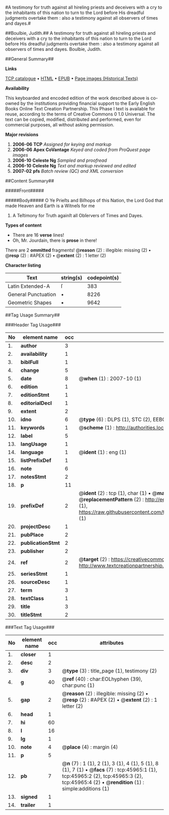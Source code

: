 #A testimony for truth against all hireling priests and deceivers with a cry to the inhabitants of this nation to turn to the Lord before His dreadful judgments overtake them : also a testimony against all observers of times and dayes.#

##Boulbie, Judith.##
A testimony for truth against all hireling priests and deceivers with a cry to the inhabitants of this nation to turn to the Lord before His dreadful judgments overtake them : also a testimony against all observers of times and dayes.
Boulbie, Judith.

##General Summary##

**Links**

[TCP catalogue](http://www.ota.ox.ac.uk/tcp/)  • 
[HTML](http://tei.it.ox.ac.uk/tcp/Texts-HTML/free/A28/A28876.html)  • 
[EPUB](http://tei.it.ox.ac.uk/tcp/Texts-EPUB/free/A28/A28876.epub) • 
[Page images (Historical Texts)](https://data.historicaltexts.jisc.ac.uk/view?pubId=eebo-10802399e&pageId=eebo-10802399e-45965-1)

**Availability**

This keyboarded and encoded edition of the
	       work described above is co-owned by the institutions
	       providing financial support to the Early English Books
	       Online Text Creation Partnership. This Phase I text is
	       available for reuse, according to the terms of Creative
	       Commons 0 1.0 Universal. The text can be copied,
	       modified, distributed and performed, even for
	       commercial purposes, all without asking permission.

**Major revisions**

1. __2006-06__ __TCP__ *Assigned for keying and markup*
1. __2006-06__ __Apex CoVantage__ *Keyed and coded from ProQuest page images*
1. __2006-10__ __Celeste Ng__ *Sampled and proofread*
1. __2006-10__ __Celeste Ng__ *Text and markup reviewed and edited*
1. __2007-02__ __pfs__ *Batch review (QC) and XML conversion*

##Content Summary##

#####Front#####

#####Body#####
O Ye Prieſts and Biſhops of this Nation, the Lord God that made Heaven and Earth is a Witneſs for me
1. A Teſtimony for Truth againſt all Obſervers of Times and Dayes.

**Types of content**

  * There are 16 **verse** lines!
  * Oh, Mr. Jourdain, there is **prose** in there!

There are 2 **ommitted** fragments! 
 @__reason__ (2) : illegible: missing (2)  •  @__resp__ (2) : #APEX (2)  •  @__extent__ (2) : 1 letter (2)

**Character listing**


|Text|string(s)|codepoint(s)|
|---|---|---|
|Latin Extended-A|ſ|383|
|General Punctuation|•|8226|
|Geometric Shapes|▪|9642|

##Tag Usage Summary##

###Header Tag Usage###

|No|element name|occ|attributes|
|---|---|---|---|
|1.|__author__|3||
|2.|__availability__|1||
|3.|__biblFull__|1||
|4.|__change__|5||
|5.|__date__|8| @__when__ (1) : 2007-10 (1)|
|6.|__edition__|1||
|7.|__editionStmt__|1||
|8.|__editorialDecl__|1||
|9.|__extent__|2||
|10.|__idno__|6| @__type__ (6) : DLPS (1), STC (2), EEBO-CITATION (1), OCLC (1), VID (1)|
|11.|__keywords__|1| @__scheme__ (1) : http://authorities.loc.gov/ (1)|
|12.|__label__|5||
|13.|__langUsage__|1||
|14.|__language__|1| @__ident__ (1) : eng (1)|
|15.|__listPrefixDef__|1||
|16.|__note__|6||
|17.|__notesStmt__|2||
|18.|__p__|11||
|19.|__prefixDef__|2| @__ident__ (2) : tcp (1), char (1)  •  @__matchPattern__ (2) : ([0-9\-]+):([0-9IVX]+) (1), (.+) (1)  •  @__replacementPattern__ (2) : http://eebo.chadwyck.com/downloadtiff?vid=$1&page=$2 (1), https://raw.githubusercontent.com/textcreationpartnership/Texts/master/tcpchars.xml#$1 (1)|
|20.|__projectDesc__|1||
|21.|__pubPlace__|2||
|22.|__publicationStmt__|2||
|23.|__publisher__|2||
|24.|__ref__|2| @__target__ (2) : https://creativecommons.org/publicdomain/zero/1.0/ (1), http://www.textcreationpartnership.org/docs/. (1)|
|25.|__seriesStmt__|1||
|26.|__sourceDesc__|1||
|27.|__term__|3||
|28.|__textClass__|1||
|29.|__title__|3||
|30.|__titleStmt__|2||


###Text Tag Usage###

|No|element name|occ|attributes|
|---|---|---|---|
|1.|__closer__|1||
|2.|__desc__|2||
|3.|__div__|3| @__type__ (3) : title_page (1), testimony (2)|
|4.|__g__|40| @__ref__ (40) : char:EOLhyphen (39), char:punc (1)|
|5.|__gap__|2| @__reason__ (2) : illegible: missing (2)  •  @__resp__ (2) : #APEX (2)  •  @__extent__ (2) : 1 letter (2)|
|6.|__head__|1||
|7.|__hi__|60||
|8.|__l__|16||
|9.|__lg__|1||
|10.|__note__|4| @__place__ (4) : margin (4)|
|11.|__p__|5||
|12.|__pb__|7| @__n__ (7) : 1 (1), 2 (1), 3 (1), 4 (1), 5 (1), 8 (1), 7 (1)  •  @__facs__ (7) : tcp:45965:1 (1), tcp:45965:2 (2), tcp:45965:3 (2), tcp:45965:4 (2)  •  @__rendition__ (1) : simple:additions (1)|
|13.|__signed__|1||
|14.|__trailer__|1||
